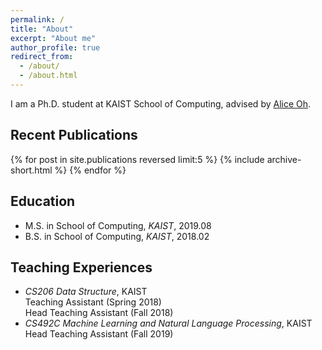```yaml
---
permalink: /
title: "About"
excerpt: "About me"
author_profile: true
redirect_from: 
  - /about/
  - /about.html
---
```


I am a Ph.D. student at KAIST School of Computing, advised by [Alice Oh](https://aliceoh9.github.io/).

## Recent Publications

{% for post in site.publications reversed limit:5 %}
{% include archive-short.html %}
{% endfor %}

## Education

- M.S. in School of Computing, *KAIST*, 2019.08
- B.S. in School of Computing, *KAIST*, 2018.02

## Teaching Experiences

- *CS206 Data Structure*, KAIST  
  Teaching Assistant (Spring 2018)  
  Head Teaching Assistant (Fall 2018)
- *CS492C Machine Learning and Natural Language Processing*, KAIST  
  Head Teaching Assistant (Fall 2019)
